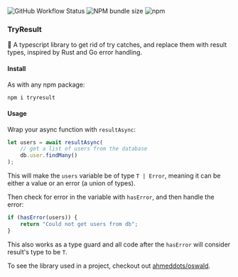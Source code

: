 ![GitHub Workflow Status](https://img.shields.io/github/actions/workflow/status/ahmeddots/tryresult/ci.yaml)
![NPM bundle size](https://img.shields.io/bundlephobia/min/tryresult?color=royalblue)
![npm](https://img.shields.io/npm/v/tryresult?label=version&color=blue)

### TryResult

📛 A typescript library to get rid of try catches, and replace them with result types, inspired by Rust and Go error handling.

#### Install

As with any npm package:
```sh
npm i tryresult
```

#### Usage

Wrap your async function with ```resultAsync```:
```typescript
let users = await resultAsync(
	// get a list of users from the database
	db.user.findMany()
);
```
This will make the ```users``` variable be of type ```T | Error```, meaning it can be either a value or an error (a union of types).

Then check for error in the variable with ```hasError```, and then handle the error:
```typescript
if (hasError(users)) {
	return "Could not get users from db";
}
```
This also works as a type guard and all code after the ```hasError``` will consider result's type to be ```T```.

To see the library used in a project, checkout out [ahmeddots/oswald](https://github.com/ahmeddots/oswald).

